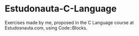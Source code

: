 # Estudonauta-C-Language
Exercises made by me, proposed in the C Language course at Estudosnauta.com, using Code::Blocks.
